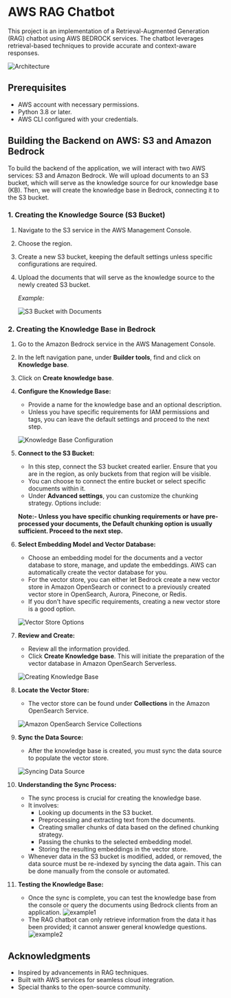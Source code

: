 # AWS RAG Chatbot

This project is an implementation of a Retrieval-Augmented Generation (RAG) chatbot using AWS BEDROCK services. The chatbot leverages retrieval-based techniques to provide accurate and context-aware responses.

![Architecture](https://github.com/kishore1919/aws_rag_chatbot/blob/main/images/AWS%20RAG%20Chat%20bot.png?raw=true)

## Prerequisites

- AWS account with necessary permissions.
- Python 3.8 or later.
- AWS CLI configured with your credentials.

## Building the Backend on AWS: S3 and Amazon Bedrock

To build the backend of the application, we will interact with two AWS services: S3 and Amazon Bedrock. We will upload documents to an S3 bucket, which will serve as the knowledge source for our knowledge base (KB). Then, we will create the knowledge base in Bedrock, connecting it to the S3 bucket.

### 1. Creating the Knowledge Source (S3 Bucket)

1.  Navigate to the S3 service in the AWS Management Console.
2.  Choose the region.
3.  Create a new S3 bucket, keeping the default settings unless specific configurations are required.
4.  Upload the documents that will serve as the knowledge source to the newly created S3 bucket.

    _Example:_

    ![S3 Bucket with Documents](https://github.com/kishore1919/aws_rag_chatbot/blob/main/images/10.jpeg?raw=true)

### 2. Creating the Knowledge Base in Bedrock

1.  Go to the Amazon Bedrock service in the AWS Management Console.
2.  In the left navigation pane, under **Builder tools**, find and click on **Knowledge base**.
3.  Click on **Create knowledge base**.

4.  **Configure the Knowledge Base:**

    - Provide a name for the knowledge base and an optional description.
    - Unless you have specific requirements for IAM permissions and tags, you can leave the default settings and proceed to the next step.

    ![Knowledge Base Configuration](https://github.com/kishore1919/aws_rag_chatbot/blob/main/images/6.jpeg?raw=true)

5.  **Connect to the S3 Bucket:**

    - In this step, connect the S3 bucket created earlier. Ensure that you are in the region, as only buckets from that region will be visible.
    - You can choose to connect the entire bucket or select specific documents within it.
    - Under **Advanced settings**, you can customize the chunking strategy. Options include:

    **Note:- Unless you have specific chunking requirements or have pre-processed your documents, the **Default chunking** option is usually sufficient. Proceed to the next step.**


6.  **Select Embedding Model and Vector Database:**

    - Choose an embedding model for the documents and a vector database to store, manage, and update the embeddings. AWS can automatically create the vector database for you.
    - For the vector store, you can either let Bedrock create a new vector store in Amazon OpenSearch or connect to a previously created vector store in OpenSearch, Aurora, Pinecone, or Redis.
    - If you don't have specific requirements, creating a new vector store is a good option.

    ![Vector Store Options](https://github.com/kishore1919/aws_rag_chatbot/blob/main/images/9.jpeg?raw=true)

7.  **Review and Create:**

    - Review all the information provided.
    - Click **Create Knowledge base**. This will initiate the preparation of the vector database in Amazon OpenSearch Serverless.

    ![Creating Knowledge Base](https://github.com/kishore1919/aws_rag_chatbot/blob/main/images/7.jpeg?raw=true)

8.  **Locate the Vector Store:**

    - The vector store can be found under **Collections** in the Amazon OpenSearch Service.

    ![Amazon OpenSearch Service Collections](https://github.com/kishore1919/aws_rag_chatbot/blob/main/images/1.jpeg?raw=true)

9.  **Sync the Data Source:**

    - After the knowledge base is created, you must sync the data source to populate the vector store.

    ![Syncing Data Source](https://github.com/kishore1919/aws_rag_chatbot/blob/main/images/4.jpeg?raw=true)

10. **Understanding the Sync Process:**

    - The sync process is crucial for creating the knowledge base.
    - It involves:
      - Looking up documents in the S3 bucket.
      - Preprocessing and extracting text from the documents.
      - Creating smaller chunks of data based on the defined chunking strategy.
      - Passing the chunks to the selected embedding model.
      - Storing the resulting embeddings in the vector store.
    - Whenever data in the S3 bucket is modified, added, or removed, the data source must be re-indexed by syncing the data again. This can be done manually from the console or automated.

11. **Testing the Knowledge Base:**
    - Once the sync is complete, you can test the knowledge base from the console or query the documents using Bedrock clients from an application.
    ![example1](https://github.com/kishore1919/aws_rag_chatbot/blob/main/images/screenshot-1.png?raw=true)
    - The RAG chatbot can only retrieve information from the data it has been provided; it cannot answer general knowledge questions.
    ![example2](https://github.com/kishore1919/aws_rag_chatbot/blob/main/images/screenshot-2.png?raw=true)

## Acknowledgments

- Inspired by advancements in RAG techniques.
- Built with AWS services for seamless cloud integration.
- Special thanks to the open-source community.
